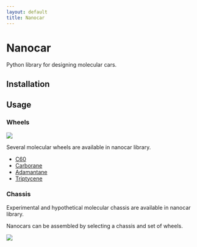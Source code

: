 ```yaml
---
layout: default
title: Nanocar
---
```

# Nanocar
Python library for designing molecular cars.

## Installation

## Usage

### Wheels
<p> <img src=https://github.com/kbsezginel/Nanocar/blob/master/docs/figures/wheels.png> </p>

Several molecular wheels are available in nanocar library.
- [C60]
- [Carborane]
- [Adamantane]
- [Triptycene]

### Chassis
Experimental and hypothetical molecular chassis are available in nanocar library.

Nanocars can be assembled by selecting a chassis and set of wheels.
<p> <img src=https://github.com/kbsezginel/Nanocar/blob/master/docs/figures/nanocar-build.PNG> </p>


[Carborane]: https://en.wikipedia.org/wiki/Carborane
[C60]: https://en.wikipedia.org/wiki/Buckminsterfullerene
[Adamantane]: https://en.wikipedia.org/wiki/Adamantane
[Triptycene]: https://en.wikipedia.org/wiki/Triptycene
[Fig1]: https://github.com/kbsezginel/Nanocar/blob/master/docs/figures/wheels.png
[Fig2]: https://github.com/kbsezginel/Nanocar/blob/master/docs/figures/nanocar-build.PNG
